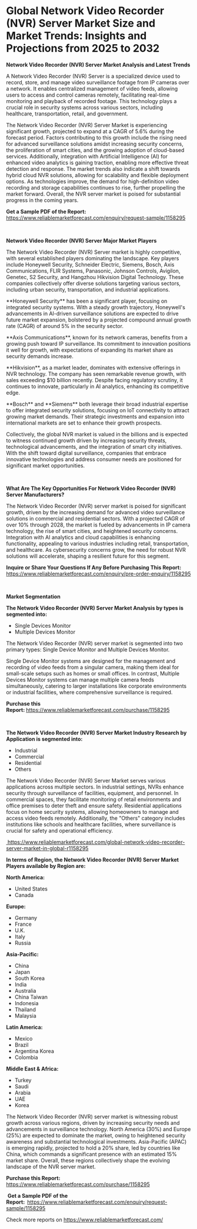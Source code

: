 <p><h1>Global Network Video Recorder (NVR) Server Market Size and Market Trends: Insights and Projections from 2025 to 2032</h1></p><p><strong>Network Video Recorder (NVR) Server Market Analysis and Latest Trends</strong></p>
<p><p>A Network Video Recorder (NVR) Server is a specialized device used to record, store, and manage video surveillance footage from IP cameras over a network. It enables centralized management of video feeds, allowing users to access and control cameras remotely, facilitating real-time monitoring and playback of recorded footage. This technology plays a crucial role in security systems across various sectors, including healthcare, transportation, retail, and government.</p><p>The Network Video Recorder (NVR) Server Market is experiencing significant growth, projected to expand at a CAGR of 5.6% during the forecast period. Factors contributing to this growth include the rising need for advanced surveillance solutions amidst increasing security concerns, the proliferation of smart cities, and the growing adoption of cloud-based services. Additionally, integration with Artificial Intelligence (AI) for enhanced video analytics is gaining traction, enabling more effective threat detection and response. The market trends also indicate a shift towards hybrid cloud NVR solutions, allowing for scalability and flexible deployment options. As technologies improve, the demand for high-definition video recording and storage capabilities continues to rise, further propelling the market forward. Overall, the NVR server market is poised for substantial progress in the coming years.</p></p>
<p><strong>Get a Sample PDF of the Report:&nbsp;</strong> <a href="https://www.reliablemarketforecast.com/enquiry/request-sample/1158295?utm_campaign=2301&utm_medium=2&utm_source=Github&utm_content=ia&utm_term=24022025&utm_id=network-video-recorder-nvr-server">https://www.reliablemarketforecast.com/enquiry/request-sample/1158295</a></p>
<p>&nbsp;</p>
<p><strong>Network Video Recorder (NVR) Server Major Market Players</strong></p>
<p><p>The Network Video Recorder (NVR) Server market is highly competitive, with several established players dominating the landscape. Key players include Honeywell Security, Schneider Electric, Siemens, Bosch, Axis Communications, FLIR Systems, Panasonic, Johnson Controls, Avigilon, Genetec, S2 Security, and Hangzhou Hikvision Digital Technology. These companies collectively offer diverse solutions targeting various sectors, including urban security, transportation, and industrial applications.</p><p>**Honeywell Security** has been a significant player, focusing on integrated security systems. With a steady growth trajectory, Honeywell's advancements in AI-driven surveillance solutions are expected to drive future market expansion, bolstered by a projected compound annual growth rate (CAGR) of around 5% in the security sector.</p><p>**Axis Communications**, known for its network cameras, benefits from a growing push toward IP surveillance. Its commitment to innovation positions it well for growth, with expectations of expanding its market share as security demands increase.</p><p>**Hikvision**, as a market leader, dominates with extensive offerings in NVR technology. The company has seen remarkable revenue growth, with sales exceeding $10 billion recently. Despite facing regulatory scrutiny, it continues to innovate, particularly in AI analytics, enhancing its competitive edge.</p><p>**Bosch** and **Siemens** both leverage their broad industrial expertise to offer integrated security solutions, focusing on IoT connectivity to attract growing market demands. Their strategic investments and expansion into international markets are set to enhance their growth prospects.</p><p>Collectively, the global NVR market is valued in the billions and is expected to witness continued growth driven by increasing security threats, technological advancements, and the integration of smart city initiatives. With the shift toward digital surveillance, companies that embrace innovative technologies and address consumer needs are positioned for significant market opportunities.</p></p>
<p>&nbsp;</p>
<p><strong>What Are The Key Opportunities For Network Video Recorder (NVR) Server Manufacturers?</strong></p>
<p><p>The Network Video Recorder (NVR) server market is poised for significant growth, driven by the increasing demand for advanced video surveillance solutions in commercial and residential sectors. With a projected CAGR of over 10% through 2028, the market is fueled by advancements in IP camera technology, the rise of smart cities, and heightened security concerns. Integration with AI analytics and cloud capabilities is enhancing functionality, appealing to various industries including retail, transportation, and healthcare. As cybersecurity concerns grow, the need for robust NVR solutions will accelerate, shaping a resilient future for this segment.</p></p>
<p><strong>Inquire or Share Your Questions If Any Before Purchasing This Report:</strong> <a href="https://www.reliablemarketforecast.com/enquiry/pre-order-enquiry/1158295?utm_campaign=2301&utm_medium=2&utm_source=Github&utm_content=ia&utm_term=24022025&utm_id=network-video-recorder-nvr-server">https://www.reliablemarketforecast.com/enquiry/pre-order-enquiry/1158295</a></p>
<p>&nbsp;</p>
<p><strong>Market Segmentation</strong></p>
<p><strong>The Network Video Recorder (NVR) Server Market Analysis by types is segmented into:</strong></p>
<p><ul><li>Single Devices Monitor</li><li>Multiple Devices Monitor</li></ul></p>
<p><p>The Network Video Recorder (NVR) server market is segmented into two primary types: Single Device Monitor and Multiple Devices Monitor. </p><p>Single Device Monitor systems are designed for the management and recording of video feeds from a singular camera, making them ideal for small-scale setups such as homes or small offices. In contrast, Multiple Devices Monitor systems can manage multiple camera feeds simultaneously, catering to larger installations like corporate environments or industrial facilities, where comprehensive surveillance is required.</p></p>
<p><strong>Purchase this Report:&nbsp;</strong><a href="https://www.reliablemarketforecast.com/purchase/1158295?utm_campaign=2301&utm_medium=2&utm_source=Github&utm_content=ia&utm_term=24022025&utm_id=network-video-recorder-nvr-server">https://www.reliablemarketforecast.com/purchase/1158295</a></p>
<p>&nbsp;</p>
<p><strong>The Network Video Recorder (NVR) Server Market Industry Research by Application is segmented into:</strong></p>
<p><ul><li>Industrial</li><li>Commercial</li><li>Residential</li><li>Others</li></ul></p>
<p><p>The Network Video Recorder (NVR) Server Market serves various applications across multiple sectors. In industrial settings, NVRs enhance security through surveillance of facilities, equipment, and personnel. In commercial spaces, they facilitate monitoring of retail environments and office premises to deter theft and ensure safety. Residential applications focus on home security systems, allowing homeowners to manage and access video feeds remotely. Additionally, the "Others" category includes institutions like schools and healthcare facilities, where surveillance is crucial for safety and operational efficiency.</p></p>
<p><a href="https://www.reliablemarketforecast.com/global-network-video-recorder-server-market-in-global-r1158295?utm_campaign=2301&utm_medium=2&utm_source=Github&utm_content=ia&utm_term=24022025&utm_id=network-video-recorder-nvr-server">&nbsp;https://www.reliablemarketforecast.com/global-network-video-recorder-server-market-in-global-r1158295</a></p>
<p><strong>In terms of Region, the Network Video Recorder (NVR) Server Market Players available by Region are:</strong></p>
<p>
    <p> <strong> North America: </strong>
        <ul>
            <li>United States</li>
            <li>Canada</li>
        </ul>
        </p> 
    <p> <strong> Europe: </strong>
        <ul>
            <li>Germany</li>
            <li>France</li>
            <li>U.K.</li>
            <li>Italy</li>
            <li>Russia</li>
        </ul>
        </p> 
    <p> <strong> Asia-Pacific: </strong>
        <ul>
            <li>China</li>
            <li>Japan</li>
            <li>South Korea</li>
            <li>India</li>
            <li>Australia</li>
            <li>China Taiwan</li>
            <li>Indonesia</li>
            <li>Thailand</li>
            <li>Malaysia</li>
        </ul>
        </p> 
    <p> <strong> Latin America: </strong>
        <ul>
            <li>Mexico</li>
            <li>Brazil</li>
            <li>Argentina Korea</li>
            <li>Colombia</li>
        </ul>
        </p> 
    <p> <strong> Middle East & Africa: </strong>
        <ul>
            <li>Turkey</li>
            <li>Saudi</li>
            <li>Arabia</li>
            <li>UAE</li>
            <li>Korea</li>
        </ul>
    </p>
    </p>
<p><p>The Network Video Recorder (NVR) server market is witnessing robust growth across various regions, driven by increasing security needs and advancements in surveillance technology. North America (30%) and Europe (25%) are expected to dominate the market, owing to heightened security awareness and substantial technological investments. Asia-Pacific (APAC) is emerging rapidly, projected to hold a 20% share, led by countries like China, which commands a significant presence with an estimated 15% market share. Overall, these regions collectively shape the evolving landscape of the NVR server market.</p></p>
<p><strong>Purchase this Report: </strong><a href="https://www.reliablemarketforecast.com/purchase/1158295?utm_campaign=2301&utm_medium=2&utm_source=Github&utm_content=ia&utm_term=24022025&utm_id=network-video-recorder-nvr-server">https://www.reliablemarketforecast.com/purchase/1158295</a></p>
<p>&nbsp;<strong>Get a Sample PDF of the Report:&nbsp;&nbsp;</strong><a href="https://www.reliablemarketforecast.com/enquiry/request-sample/1158295?utm_campaign=2301&utm_medium=2&utm_source=Github&utm_content=ia&utm_term=24022025&utm_id=network-video-recorder-nvr-server">https://www.reliablemarketforecast.com/enquiry/request-sample/1158295</a></p>
<p><strong></strong></p>
<p>Check more reports on <a href="https://www.reliablemarketforecast.com/?utm_campaign=2301&utm_medium=2&utm_source=Github&utm_content=ia&utm_term=24022025&utm_id=network-video-recorder-nvr-server">https://www.reliablemarketforecast.com/</a></p>